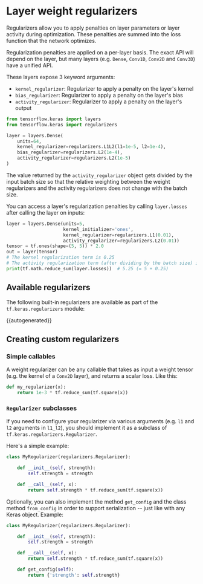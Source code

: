 # Layer weight regularizers

Regularizers allow you to apply penalties on layer parameters or layer
activity during optimization. These penalties are summed into the loss
function that the network optimizes.

Regularization penalties are applied on a per-layer basis. The exact API will
depend on the layer, but many layers (e.g. `Dense`, `Conv1D`, `Conv2D` and
`Conv3D`) have a unified API.

These layers expose 3 keyword arguments:

- `kernel_regularizer`: Regularizer to apply a penalty on the layer's kernel
- `bias_regularizer`: Regularizer to apply a penalty on the layer's bias
- `activity_regularizer`: Regularizer to apply a penalty on the layer's output

```python
from tensorflow.keras import layers
from tensorflow.keras import regularizers

layer = layers.Dense(
    units=64,
    kernel_regularizer=regularizers.L1L2(l1=1e-5, l2=1e-4),
    bias_regularizer=regularizers.L2(1e-4),
    activity_regularizer=regularizers.L2(1e-5)
)
```

The value returned by the `activity_regularizer` object gets divided by the input
batch size so that the relative weighting between the weight regularizers and
the activity regularizers does not change with the batch size.

You can access a layer's regularization penalties by calling `layer.losses`
after calling the layer on inputs:

```python
layer = layers.Dense(units=5,
                     kernel_initializer='ones',
                     kernel_regularizer=regularizers.L1(0.01),
                     activity_regularizer=regularizers.L2(0.01))
tensor = tf.ones(shape=(5, 5)) * 2.0
out = layer(tensor)
# The kernel regularization term is 0.25
# The activity regularization term (after dividing by the batch size) is 5
print(tf.math.reduce_sum(layer.losses))  # 5.25 (= 5 + 0.25)
```


## Available regularizers

The following built-in regularizers are available as part of the `tf.keras.regularizers` module:

{{autogenerated}}


## Creating custom regularizers

### Simple callables

A weight regularizer can be any callable that takes as input a weight tensor
(e.g. the kernel of a `Conv2D` layer), and returns a scalar loss. Like this:

```python
def my_regularizer(x):
    return 1e-3 * tf.reduce_sum(tf.square(x))
```


### `Regularizer` subclasses


If you need to configure your regularizer via various arguments
(e.g. `l1` and `l2` arguments in `l1_l2`),
you should implement it as a subclass of `tf.keras.regularizers.Regularizer`.

Here's a simple example:


```python
class MyRegularizer(regularizers.Regularizer):

    def __init__(self, strength):
        self.strength = strength

    def __call__(self, x):
        return self.strength * tf.reduce_sum(tf.square(x))
```

Optionally, you can also implement the method `get_config` and the class
method `from_config` in order to support serialization -- just like with
any Keras object. Example:


```python
class MyRegularizer(regularizers.Regularizer):

    def __init__(self, strength):
        self.strength = strength

    def __call__(self, x):
        return self.strength * tf.reduce_sum(tf.square(x))

    def get_config(self):
        return {'strength': self.strength}
```
